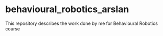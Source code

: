 # behavioural_robotics_arslan
This repository describes the work done by me for Behavioural Robotics course
